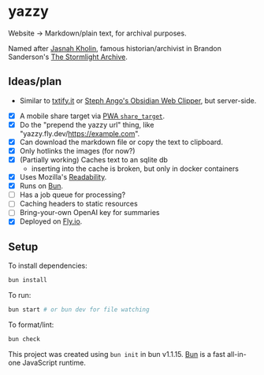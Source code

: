 # yazzy

Website → Markdown/plain text, for archival purposes.

Named after [Jasnah Kholin](https://coppermind.net/wiki/Jasnah_Kholin), famous historian/archivist in Brandon Sanderson's [The Stormlight Archive](https://coppermind.net/wiki/The_Stormlight_Archive).

## Ideas/plan

- Similar to [txtify.it](https://txtify.it/) or [Steph Ango's Obsidian Web Clipper](https://stephango.com/obsidian-web-clipper), but server-side.
- [x] A mobile share target via [PWA `share_target`](https://developer.mozilla.org/en-US/docs/Web/Manifest/share_target).
- [x] Do the  "prepend the yazzy url" thing, like "yazzy.fly.dev/https://example.com". 
- [x] Can download the markdown file or copy the text to clipboard.
- [x] Only hotlinks the images (for now?)
- [x] (Partially working) Caches text to an sqlite db
    - inserting into the cache is broken, but only in docker containers
- [x] Uses Mozilla's [Readability](https://github.com/mozilla/readability).
- [x] Runs on [Bun](https://bun.sh).
- [ ] Has a job queue for processing?
- [ ] Caching headers to static resources
- [ ] Bring-your-own OpenAI key for summaries
- [x] Deployed on [Fly.io](https://fly.io/).

## Setup
To install dependencies:

```bash
bun install
```

To run:

```bash
bun start # or bun dev for file watching
```

To format/lint:

```bash
bun check
```

This project was created using `bun init` in bun v1.1.15. [Bun](https://bun.sh) is a fast all-in-one JavaScript runtime.
